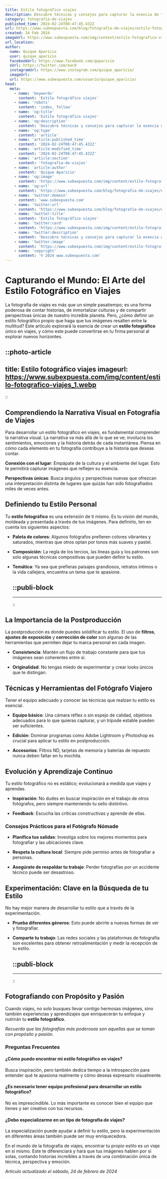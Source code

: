 ```yaml
---
title: Estilo fotográfico viajes
description: Descubre técnicas y consejos para capturar la esencia de tus viajes. Estilo fotográfico único que da vida a tus aventuras. 📷✈️ #FotografíaDeViajes
category: fotografia-de-viajes
published_time: 2024-02-24T08:47:45.432Z
url: https://www.subexpuesta.com/blog/fotografia-de-viajes/estilo-fotografico-viajes
created: 24 Feb 2024
imageUrl: https://www.subexpuesta.com/img/content/estilo-fotografico-viajes_1.webp
url_location:
author:
  name: Quique Aparicio
  user: quique_aparicio
  facebookUrl: https://www.facebook.com/qaparicio
  xUrl: https://twitter.com/eac9
  instagramUrl: https://www.instagram.com/quique_aparicio/
  imageUrl: 
  url: https://www.subexpuesta.com/usuario/quique_aparicio/
head:
  meta:
    - name: 'keywords'
      content: 'Estilo fotográfico viajes'
    - name: 'robots'
      content: 'index, follow'
    - name: 'og:title'
      content: 'Estilo fotográfico viajes'
    - name: 'og:description'
      content: 'Descubre técnicas y consejos para capturar la esencia de tus viajes. Estilo fotográfico único que da vida a tus aventuras. 📷✈️ #FotografíaDeViajes'
    - name: 'og:type'
      content: 'article'
    - name: 'article:published_time'
      content: '2024-02-24T08:47:45.432Z'
    - name: 'article:modified_time'
      content: '2024-02-24T08:47:45.432Z'
    - name: 'article:section'
      content: 'fotografia-de-viajes'
    - name: 'article:author'
      content: 'Quique Aparicio'
    - name: 'og:image'
      content: 'https://www.subexpuesta.com/img/content/estilo-fotografico-viajes_1.webp'
    - name: 'og:url'
      content: 'https://www.subexpuesta.com/blog/fotografia-de-viajes/estilo-fotografico-viajes'
    - name: 'twitter:domain'
      content: 'www.subexpuesta.com'
    - name: 'twitter:url'
      content: 'https://www.subexpuesta.com/blog/fotografia-de-viajes/estilo-fotografico-viajes'
    - name: 'twitter:title'
      content: 'Estilo fotográfico viajes'
    - name: 'twitter:card'
      content: 'https://www.subexpuesta.com/img/content/estilo-fotografico-viajes_1.webp'
    - name: 'twitter:description'
      content: 'Descubre técnicas y consejos para capturar la esencia de tus viajes. Estilo fotográfico único que da vida a tus aventuras. 📷✈️ #FotografíaDeViajes'
    - name: 'twitter:image'
      content: 'https://www.subexpuesta.com/img/content/estilo-fotografico-viajes_1.webp'
    - name: 'copyright'
      content: '© 2024 www.subexpuesta.com'
---
```

# Capturando el Mundo: El Arte del Estilo Fotográfico en Viajes

La fotografía de viajes es más que un simple pasatiempo; es una forma poderosa de contar historias, de inmortalizar culturas y de compartir perspectivas únicas de nuestro increíble planeta. Pero, ¿cómo definir un estilo fotográfico propio que haga que tus imágenes resalten entre la multitud? Este artículo explorará la esencia de crear un **estilo fotográfico** único en viajes, y cómo este puede convertirse en tu firma personal al explorar nuevos horizontes.


::photo-article
---
title: Estilo fotográfico viajes
imageurl: https://www.subexpuesta.com/img/content/estilo-fotografico-viajes_1.webp
---
::


## Comprendiendo la Narrativa Visual en Fotografía de Viajes

Para desarrollar un estilo fotográfico en viajes, es fundamental comprender la narrativa visual. La narrativa va más allá de lo que se ve; involucra los sentimientos, emociones y la historia detrás de cada instantánea. Piensa en cómo cada elemento en tu fotografía contribuye a la historia que deseas contar.

**Conexión con el lugar**: Empápate de la cultura y el ambiente del lugar. Esto te permitirá capturar imágenes que reflejen su esencia.

**Perspectivas únicas**: Busca ángulos y perspectivas nuevas que ofrezcan una interpretación distinta de lugares que quizás han sido fotografiados miles de veces antes.

## Definiendo tu Estilo Personal

Tu **estilo fotográfico** es una extensión de ti mismo. Es tu visión del mundo, moldeada y presentada a través de tus imágenes. Para definirlo, ten en cuenta los siguientes aspectos:

- **Paleta de colores**: Algunos fotógrafos prefieren colores vibrantes y saturados, mientras que otros optan por tonos más suaves y pastel.

- **Composición**: La regla de los tercios, las líneas guía y los patrones son solo algunas técnicas compositivas que pueden definir tu estilo.

- **Temática**: Ya sea que prefieras paisajes grandiosos, retratos íntimos o la vida callejera, encuentra un tema que te apasione.


  ::publi-block
  ---
  ---
  ::
  
  
## La Importancia de la Postproducción

La postproducción es donde puedes solidificar tu estilo. El uso de **filtros**, **ajustes de exposición** y **corrección de color** son algunas de las herramientas que permiten dejar tu marca personal en cada imagen.

- **Consistencia**: Mantén un flujo de trabajo constante para que tus imágenes sean coherentes entre sí.

- **Originalidad**: No tengas miedo de experimentar y crear looks únicos que te distingan.

## Técnicas y Herramientas del Fotógrafo Viajero

Tener el equipo adecuado y conocer las técnicas que realzan tu estilo es esencial.

- **Equipo básico**: Una cámara réflex o sin espejo de calidad, objetivos adecuados para lo que quieras capturar, y un trípode estable pueden ser suficientes.

- **Edición**: Dominar programas como Adobe Lightroom y Photoshop es crucial para aplicar tu estilo en postproducción.

- **Accesorios**: Filtros ND, tarjetas de memoria y baterías de repuesto nunca deben faltar en tu mochila.

## Evolución y Aprendizaje Continuo

Tu estilo fotográfico no es estático; evolucionará a medida que viajes y aprendas.

- **Inspiración**: No dudes en buscar inspiración en el trabajo de otros fotógrafos, pero siempre manteniendo tu sello distintivo.

- **Feedback**: Escucha las críticas constructivas y aprende de ellas.

### Consejos Prácticos para el Fotógrafo Nómade

- **Planifica tus salidas**: Investiga sobre los mejores momentos para fotografiar y las ubicaciones clave.

- **Respeta la cultura local**: Siempre pide permiso antes de fotografiar a personas.

- **Asegúrate de respaldar tu trabajo**: Perder fotografías por un accidente técnico puede ser desastroso.

## Experimentación: Clave en la Búsqueda de tu Estilo

No hay mejor manera de desarrollar tu estilo que a través de la experimentación.

- **Prueba diferentes géneros**: Esto puede abrirte a nuevas formas de ver y fotografiar.

- **Comparte tu trabajo**: Las redes sociales y las plataformas de fotografía son excelentes para obtener retroalimentación y medir la recepción de tu estilo.


  ::publi-block
  ---
  ---
  ::
  
  
## Fotografiando con Propósito y Pasión

Cuando viajes, no solo busques llevar contigo hermosas imágenes, sino también experiencias y aprendizajes que enriquecerán tu enfoque y nutrirán tu **estilo fotográfico**.

*Recuerda que las fotografías más poderosas son aquellas que se toman con propósito y pasión.*

### Preguntas Frecuentes

#### ¿Cómo puedo encontrar mi estilo fotográfico en viajes?
Busca inspiración, pero también dedica tiempo a la introspección para entender qué te apasiona realmente y cómo deseas expresarlo visualmente.

#### ¿Es necesario tener equipo profesional para desarrollar un estilo fotográfico?
No es imprescindible. Lo más importante es conocer bien el equipo que tienes y ser creativo con tus recursos.

#### ¿Debo especializarme en un tipo de fotografía de viajes?
La especialización puede ayudar a definir tu estilo, pero la experimentación en diferentes áreas también puede ser muy enriquecedora.

En el mundo de la fotografía de viajes, encontrar tu propio estilo es un viaje en sí mismo. Este te diferenciará y hará que tus imágenes hablen por sí solas, contando historias increíbles a través de una combinación única de técnica, perspectiva y emoción.

_Artículo actualizado el sábado, 24 de febrero de 2024_